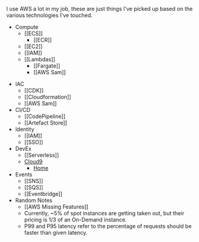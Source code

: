 I use AWS a lot in my job, these are just things I've picked up based on the various technologies I've touched.

- Compute
	* [[ECS]]
		* [[ECR]]
	* [[EC2]]
	* [[IAM]]
	* [[Lambdas]]
		* [[Fargate]]
		* [[AWS Sam]]
* IAC
	* [[CDK]]
	* [[Cloudformation]]
	* [[AWS Sam]]
* CI/CD
	* [[CodePipeline]]
	* [[Artefact Store]]
* Identity
	* [[IAM]]
	* [[SSO]]
* DevEx
	* [[Serverless]]
	* [Cloud9](Cloud9.md)
		* [Home](https://eu-west-2.console.aws.amazon.com/cloud9/home?region=eu-west-2)
* Events
	* [[SNS]]
	* [[SQS]]
	* [[Eventbridge]]
* Random Notes
	* [[AWS Missing Features]]
	* Currently, ~5% of spot instances are getting taken out, but their pricing is 1/3 of an On-Demand instance.
	* P99 and P95 latency refer to the percentage of requests should be faster than given latency.